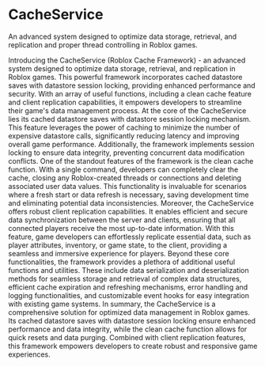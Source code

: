 # CacheService
An advanced system designed to optimize data storage, retrieval, and replication and proper thread controlling in Roblox games.

Introducing the CacheService (Roblox Cache Framework) - an advanced system designed to optimize data storage, retrieval, and replication in Roblox games. This powerful framework incorporates cached datastore saves with datastore session locking, providing enhanced performance and security. With an array of useful functions, including a clean cache feature and client replication capabilities, it empowers developers to streamline their game's data management process.
At the core of the CacheService lies its cached datastore saves with datastore session locking mechanism. This feature leverages the power of caching to minimize the number of expensive datastore calls, significantly reducing latency and improving overall game performance. Additionally, the framework implements session locking to ensure data integrity, preventing concurrent data modification conflicts.
One of the standout features of the framework is the clean cache function. With a single command, developers can completely clear the cache, closing any Roblox-created threads or connections and deleting associated user data values. This functionality is invaluable for scenarios where a fresh start or data refresh is necessary, saving development time and eliminating potential data inconsistencies.
Moreover, the CacheService offers robust client replication capabilities. It enables efficient and secure data synchronization between the server and clients, ensuring that all connected players receive the most up-to-date information. With this feature, game developers can effortlessly replicate essential data, such as player attributes, inventory, or game state, to the client, providing a seamless and immersive experience for players.
Beyond these core functionalities, the framework provides a plethora of additional useful functions and utilities. These include data serialization and deserialization methods for seamless storage and retrieval of complex data structures, efficient cache expiration and refreshing mechanisms, error handling and logging functionalities, and customizable event hooks for easy integration with existing game systems.
In summary, the CacheService is a comprehensive solution for optimized data management in Roblox games. Its cached datastore saves with datastore session locking ensure enhanced performance and data integrity, while the clean cache function allows for quick resets and data purging. Combined with client replication features, this framework empowers developers to create robust and responsive game experiences.


